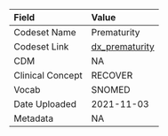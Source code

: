 |Field            |Value          |
|:----------------|:--------------|
|Codeset Name     |Prematurity    |
|Codeset Link     |[dx_prematurity](https://github.com/PEDSnet/Variable-Dictionary/blob/main/conditions/dx_prematurity.csv)|
|CDM              |NA             |
|Clinical Concept |RECOVER        |
|Vocab            |SNOMED         |
|Date Uploaded    |2021-11-03     |
|Metadata         |NA             |
